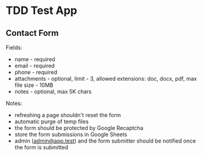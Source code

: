 # TDD Test App

## Contact Form

Fields:
 - name - required
 - email - required
 - phone - required
 - attachments - optional, limit - 3, allowed extensions: doc, docx, pdf, max file size - 10MB
 - notes - optional, max 5K chars

Notes:
 - refreshing a page shouldn't reset the form
 - automatic purge of temp files
 - the form should be protected by Google Recaptcha
 - store the form submissions in Google Sheets
 - admin (admin@app.test) and the form submitter should be notified once the form is submitted
